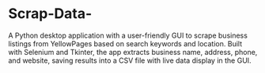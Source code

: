 # Scrap-Data-
A Python desktop application with a user-friendly GUI to scrape business listings from YellowPages based on search keywords and location. Built with Selenium and Tkinter, the app extracts business name, address, phone, and website, saving results into a CSV file with live data display in the GUI.
